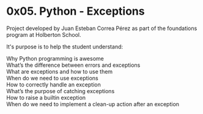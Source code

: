 # 0x05. Python - Exceptions

Project developed by Juan Esteban Correa Pérez as part of the foundations program at Holberton School.

It's purpose is to help the student understand:

Why Python programming is awesome<br />
What’s the difference between errors and exceptions<br />
What are exceptions and how to use them<br />
When do we need to use exceptions<br />
How to correctly handle an exception<br />
What’s the purpose of catching exceptions<br />
How to raise a builtin exception<br />
When do we need to implement a clean-up action after an exception<br />